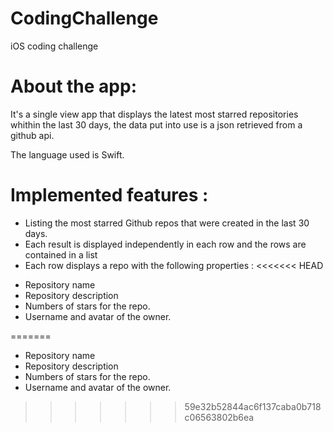 # CodingChallenge
iOS coding challenge

# About the app:

It's a single view app that displays the latest most starred repositories whithin the last 30 days, the data put into use is  a json retrieved from a github api.

The language used is Swift.


# Implemented features :
- Listing the most starred Github repos that were created in the last 30 days.
- Each result is displayed independently in each row and the rows are contained in a list
- Each row displays a repo with the following properties :
<<<<<<< HEAD
+ Repository name
+ Repository description
+ Numbers of stars for the repo.
+ Username and avatar of the owner.

=======
  + Repository name
  + Repository description
  + Numbers of stars for the repo.
  + Username and avatar of the owner.
>>>>>>> 59e32b52844ac6f137caba0b718c06563802b6ea
